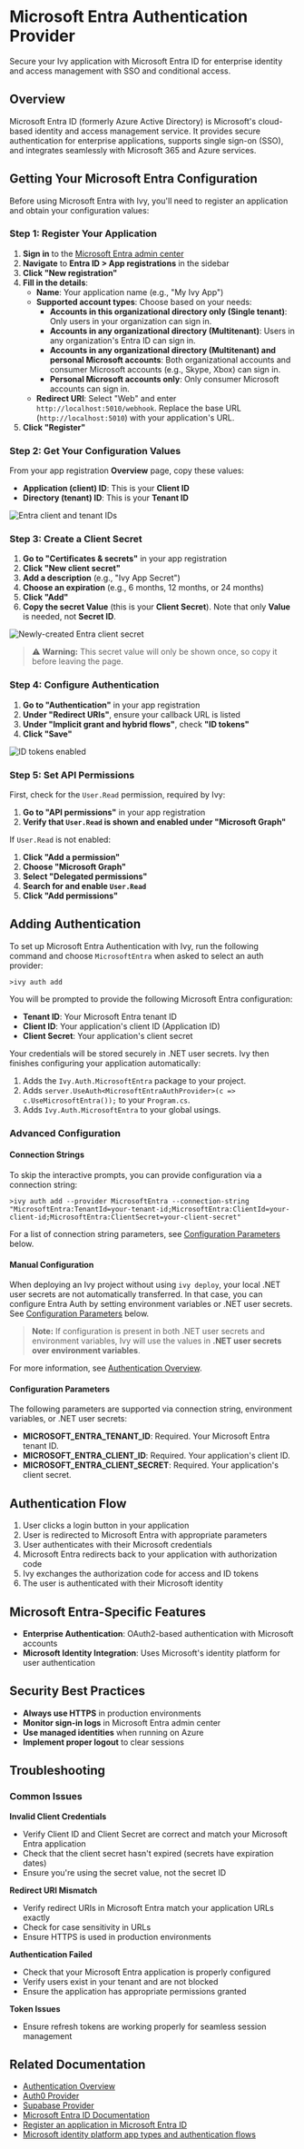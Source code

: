 # Microsoft Entra Authentication Provider

<Ingress>
Secure your Ivy application with Microsoft Entra ID for enterprise identity and access management with SSO and conditional access.
</Ingress>

## Overview

Microsoft Entra ID (formerly Azure Active Directory) is Microsoft's cloud-based identity and access management service. It provides secure authentication for enterprise applications, supports single sign-on (SSO), and integrates seamlessly with Microsoft 365 and Azure services.

## Getting Your Microsoft Entra Configuration

Before using Microsoft Entra with Ivy, you'll need to register an application and obtain your configuration values:

### Step 1: Register Your Application

1. **Sign in** to the [Microsoft Entra admin center](https://entra.microsoft.com)
2. **Navigate** to **Entra ID > App registrations** in the sidebar
3. **Click "New registration"**
4. **Fill in the details**:
   - **Name**: Your application name (e.g., "My Ivy App")
   - **Supported account types**: Choose based on your needs:
     - **Accounts in this organizational directory only (Single tenant)**: Only users in your organization can sign in.
     - **Accounts in any organizational directory (Multitenant)**: Users in any organization's Entra ID can sign in.
     - **Accounts in any organizational directory (Multitenant) and personal Microsoft accounts**: Both organizational accounts and consumer Microsoft accounts (e.g., Skype, Xbox) can sign in.
     - **Personal Microsoft accounts only**: Only consumer Microsoft accounts can sign in.
   - **Redirect URI**: Select "Web" and enter `http://localhost:5010/webhook`. Replace the base URL (`http://localhost:5010`) with your application's URL.
5. **Click "Register"**

### Step 2: Get Your Configuration Values

From your app registration **Overview** page, copy these values:

- **Application (client) ID**: This is your **Client ID**
- **Directory (tenant) ID**: This is your **Tenant ID**

![Entra client and tenant IDs](assets/entra_client_and_tenant_ids.webp "Entra client and tenant IDs")

### Step 3: Create a Client Secret

1. **Go to "Certificates & secrets"** in your app registration
2. **Click "New client secret"**
3. **Add a description** (e.g., "Ivy App Secret")
4. **Choose an expiration** (e.g., 6 months, 12 months, or 24 months)
5. **Click "Add"**
6. **Copy the secret Value** (this is your **Client Secret**). Note that only **Value** is needed, not **Secret ID**.

![Newly-created Entra client secret](assets/entra_client_secret.webp "Newly-created Entra client secret")

> ⚠️ **Warning:** This secret value will only be shown once, so copy it before leaving the page.

### Step 4: Configure Authentication

1. **Go to "Authentication"** in your app registration
2. **Under "Redirect URIs"**, ensure your callback URL is listed
3. **Under "Implicit grant and hybrid flows"**, check **"ID tokens"**
4. **Click "Save"**

![ID tokens enabled](assets/entra_id_tokens_enabled.webp "ID tokens enabled")

### Step 5: Set API Permissions

First, check for the `User.Read` permission, required by Ivy:
1. **Go to "API permissions"** in your app registration
2. **Verify that `User.Read` is shown and enabled under "Microsoft Graph"**

If `User.Read` is not enabled:
1. **Click "Add a permission"**
2. **Choose "Microsoft Graph"**
3. **Select "Delegated permissions"**
4. **Search for and enable `User.Read`**
5. **Click "Add permissions"**

## Adding Authentication

To set up Microsoft Entra Authentication with Ivy, run the following command and choose `MicrosoftEntra` when asked to select an auth provider:

```terminal
>ivy auth add
```

You will be prompted to provide the following Microsoft Entra configuration:

- **Tenant ID**: Your Microsoft Entra tenant ID
- **Client ID**: Your application's client ID (Application ID)
- **Client Secret**: Your application's client secret

Your credentials will be stored securely in .NET user secrets. Ivy then finishes configuring your application automatically:

1. Adds the `Ivy.Auth.MicrosoftEntra` package to your project.
2. Adds `server.UseAuth<MicrosoftEntraAuthProvider>(c => c.UseMicrosoftEntra());` to your `Program.cs`.
3. Adds `Ivy.Auth.MicrosoftEntra` to your global usings.

### Advanced Configuration

#### Connection Strings

To skip the interactive prompts, you can provide configuration via a connection string:

```terminal
>ivy auth add --provider MicrosoftEntra --connection-string "MicrosoftEntra:TenantId=your-tenant-id;MicrosoftEntra:ClientId=your-client-id;MicrosoftEntra:ClientSecret=your-client-secret"
```

For a list of connection string parameters, see [Configuration Parameters](#configuration-parameters) below.

#### Manual Configuration

When deploying an Ivy project without using `ivy deploy`, your local .NET user secrets are not automatically transferred. In that case, you can configure Entra Auth by setting environment variables or .NET user secrets. See [Configuration Parameters](#configuration-parameters) below.

> **Note:** If configuration is present in both .NET user secrets and environment variables, Ivy will use the values in **.NET user secrets over environment variables**.

For more information, see [Authentication Overview](Overview.md).

#### Configuration Parameters

The following parameters are supported via connection string, environment variables, or .NET user secrets:

- **MICROSOFT_ENTRA_TENANT_ID**: Required. Your Microsoft Entra tenant ID.
- **MICROSOFT_ENTRA_CLIENT_ID**: Required. Your application's client ID.
- **MICROSOFT_ENTRA_CLIENT_SECRET**: Required. Your application's client secret.

## Authentication Flow

1. User clicks a login button in your application
2. User is redirected to Microsoft Entra with appropriate parameters
3. User authenticates with their Microsoft credentials
4. Microsoft Entra redirects back to your application with authorization code
5. Ivy exchanges the authorization code for access and ID tokens
6. The user is authenticated with their Microsoft identity

## Microsoft Entra-Specific Features

- **Enterprise Authentication**: OAuth2-based authentication with Microsoft accounts
- **Microsoft Identity Integration**: Uses Microsoft's identity platform for user authentication

## Security Best Practices

- **Always use HTTPS** in production environments
- **Monitor sign-in logs** in Microsoft Entra admin center
- **Use managed identities** when running on Azure
- **Implement proper logout** to clear sessions

## Troubleshooting

### Common Issues

**Invalid Client Credentials**
- Verify Client ID and Client Secret are correct and match your Microsoft Entra application
- Check that the client secret hasn't expired (secrets have expiration dates)
- Ensure you're using the secret value, not the secret ID

**Redirect URI Mismatch**
- Verify redirect URIs in Microsoft Entra match your application URLs exactly
- Check for case sensitivity in URLs
- Ensure HTTPS is used in production environments

**Authentication Failed**
- Check that your Microsoft Entra application is properly configured
- Verify users exist in your tenant and are not blocked
- Ensure the application has appropriate permissions granted

**Token Issues**
- Ensure refresh tokens are working properly for seamless session management

## Related Documentation

- [Authentication Overview](Overview.md)
- [Auth0 Provider](Auth0.md)
- [Supabase Provider](Supabase.md)
- [Microsoft Entra ID Documentation](https://learn.microsoft.com/en-us/entra/identity/)
- [Register an application in Microsoft Entra ID](https://learn.microsoft.com/en-us/entra/identity-platform/quickstart-register-app)
- [Microsoft identity platform app types and authentication flows](https://learn.microsoft.com/en-us/entra/identity-platform/authentication-flows-app-scenarios)
